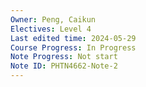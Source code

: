 ```yaml
---
Owner: Peng, Caikun
Electives: Level 4
Last edited time: 2024-05-29
Course Progress: In Progress
Note Progress: Not start
Note ID: PHTN4662-Note-2
---
```


